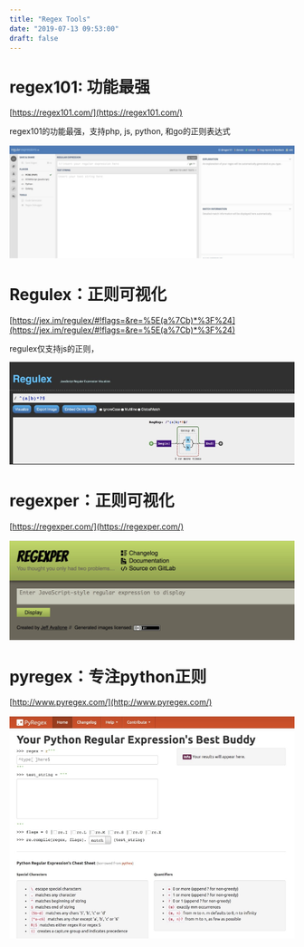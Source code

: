 ```yaml
---
title: "Regex Tools"
date: "2019-07-13 09:53:00"
draft: false
---
```


# regex101: 功能最强
[https://regex101.com/](https://regex101.com/)

regex101的功能最强，支持php, js, python, 和go的正则表达式

![](2022-10-29-10-46-46.png)

# Regulex：正则可视化
[https://jex.im/regulex/#!flags=&re=%5E(a%7Cb)*%3F%24](https://jex.im/regulex/#!flags=&re=%5E(a%7Cb)*%3F%24)

regulex仅支持js的正则，

![](2022-10-29-10-47-01.png)

# regexper：正则可视化

[https://regexper.com/](https://regexper.com/)

![](2022-10-29-10-47-40.png)

# pyregex：专注python正则

[http://www.pyregex.com/](http://www.pyregex.com/)

![](2022-10-29-10-47-52.png)